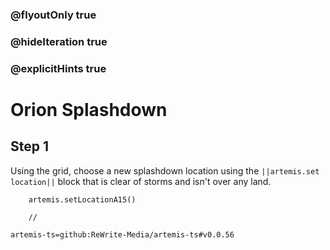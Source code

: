 ### @flyoutOnly true
### @hideIteration true
### @explicitHints true

# Orion Splashdown

## Step 1
Using the grid, choose a new splashdown location using the ``||artemis.set location||`` block that is clear of storms and isn't over any land.

```ghost
    artemis.setLocationA15()
```
```template
    //
```

```package
artemis-ts=github:ReWrite-Media/artemis-ts#v0.0.56
```